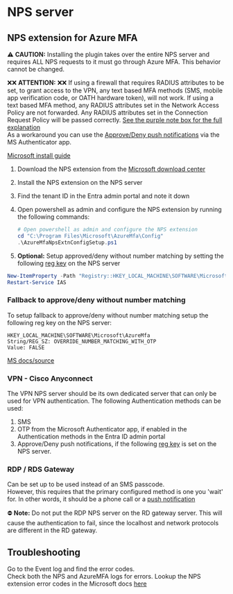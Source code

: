 # NPS server

## NPS extension for Azure MFA

:warning: **CAUTION:** Installing the plugin takes over the entire NPS server and requires ALL NPS requests to it must go through Azure MFA. This behavior cannot be changed.

:x::x: **ATTENTION:** :x::x: If using a firewall that requires RADIUS attributes to be set, to grant access to the VPN, any text based MFA methods (SMS, mobile app verification code, or OATH hardware token), will not work. If using a text based MFA method, any RADIUS attributes set in the Network Access Policy are not forwarded. Any RADIUS attributes set in the Connection Request Policy will be passed correctly. [See the purple note box for the full explanation](https://learn.microsoft.com/en-us/entra/identity/authentication/howto-mfa-nps-extension#determine-which-authentication-methods-your-users-can-use)  
As a workaround you can use the [Approve/Deny push notifications](#fallback-to-approvedeny-without-number-matching) via the MS Authenticator app.

[Microsoft install guide](https://learn.microsoft.com/en-us/entra/identity/authentication/howto-mfa-nps-extension#install-the-nps-extension)

1. Download the NPS extension from the [Microsoft download center](https://www.microsoft.com/en-us/download/details.aspx?id=54688)
2. Install the NPS extension on the NPS server
3. Find the tenant ID in the Entra admin portal and note it down
4. Open powershell as admin and configure the NPS extension by running the following commands:

   ```powershell
   # Open powershell as admin and configure the NPS extension
   cd "C:\Program Files\Microsoft\AzureMfa\Config"
   .\AzureMfaNpsExtnConfigSetup.ps1
   ```

5. **Optional:** Setup approved/deny without number matching by setting the following [reg key](#fallback-to-approvedeny-without-number-matching) on the NPS server

```powershell
New-ItemProperty -Path "Registry::HKEY_LOCAL_MACHINE\SOFTWARE\Microsoft\AzureMfa" -Name "OVERRIDE_NUMBER_MATCHING_WITH_OTP" -Value "FALSE" -PropertyType String -Force
Restart-Service IAS
```

### Fallback to approve/deny without number matching

To setup fallback to approve/deny without number matching setup the following reg key on the NPS server:

    HKEY_LOCAL_MACHINE\SOFTWARE\Microsoft\AzureMfa
    String/REG_SZ: OVERRIDE_NUMBER_MATCHING_WITH_OTP
    Value: FALSE

[MS docs/source](https://learn.microsoft.com/en-us/azure/active-directory/authentication/how-to-mfa-number-match#nps-extension)

### VPN - Cisco Anyconnect

The VPN NPS server should be its own dedicated server that can only be used for VPN authentication.
The following Authentication methods can be used:

1. SMS
2. OTP from the Microsoft Authenticator app, if enabled in the Authentication methods in the Entra ID admin portal
3. Approve/Deny push notifications, if the following [reg key](#fallback-to-approvedeny-without-number-matching) is set on the NPS server.

### RDP / RDS Gateway

Can be set up to be used instead of an SMS passcode.  
However, this requires that the primary configured method is one you 'wait' for. In other words, it should be a phone call or a [push notification](#fallback-to-approvedeny-without-number-matching)

:no_entry: **Note:** Do not put the RDP NPS server on the RD gateway server. This will cause the authentication to fail, since the localhost and network protocols are different in the RD gateway.

## Troubleshooting

Go to the Event log and find the error codes.  
Check both the NPS and AzureMFA logs for errors.
Lookup the NPS extension error codes in the Microsoft docs [here](https://learn.microsoft.com/en-us/entra/identity/authentication/howto-mfa-nps-extension-errors)
